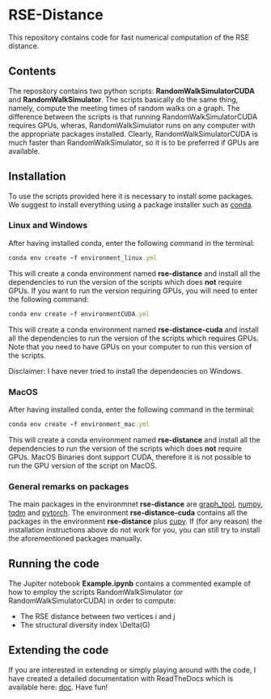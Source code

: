 # RSE-Distance
This repository contains code for fast numerical computation of the RSE distance.

## Contents
The repository contains two python scripts: **RandomWalkSimulatorCUDA** and **RandomWalkSimulator**.
The scripts basically do the same thing, namely, compute the meeting times of random walks on a graph. 
The difference between the scripts is that running RandomWalkSimulatorCUDA requires GPUs, wheras, RandomWalkSimulator runs on any computer with the appropriate packages installed. Clearly, RandomWalkSimulatorCUDA is much faster than RandomWalkSimulator, so it is to be preferred if GPUs are available. 

## Installation

To use the scripts provided here it is necessary to install some packages.
We suggest to install everything using a package installer such as [conda](https://www.anaconda.com/products/individual).

### Linux and Windows
After having installed conda, enter the following command in the terminal:

```rb
conda env create -f environment_linux.yml
```

This will create a conda environment named **rse-distance** and install all the dependencies to run the version of the scripts which does **not** require GPUs.
If you want to run the version requiring GPUs, you will need to enter the following command:

```rb
conda env create -f environmentCUDA.yml
```

This will create a conda environment named **rse-distance-cuda** and install all the dependencies to run the version of the scripts which requires GPUs.
Note that you need to have GPUs on your computer to run this version of the scripts. 

Disclaimer: I have never tried to install the dependencies on Windows. 

### MacOS
After having installed conda, enter the following command in the terminal:

```rb
conda env create -f environment_mac.yml
```

This will create a conda environment named **rse-distance** and install all the dependencies to run the version of the scripts which does **not** require GPUs.
MacOS Binaries dont support CUDA, therefore it is not possible to run the GPU version of the script on MacOS.

### General remarks on packages 

The main packages in the environmnet **rse-distance** are [graph_tool](https://graph-tool.skewed.de), [numpy](https://numpy.org), [tqdm](https://github.com/tqdm/tqdm) and [pytorch](https://pytorch.org). The environment **rse-distance-cuda** contains all the packages in the environment **rse-distance** plus [cupy](https://cupy.dev). If (for any reason) the installation instructions above do not work for you, you can still try to install the aforementioned packages manually. 

## Running the code

The Jupiter notebook **Example.ipynb** contains a commented example of how to employ the scripts RandomWalkSimulator (or RandomWalkSimulatorCUDA) in order to compute:
* The RSE distance between two vertices i and j
* The structural diversity index \Delta(G)

## Extending the code

If you are interested in extending or simply playing around with the code, I have created a detailed documentation with ReadTheDocs which is available here: [doc](rse-distance.readthedocs.io). Have fun!



